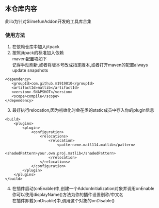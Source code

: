 ## 本仓库内容

此lib为针对SlimefunAddon开发的工具库合集

### 使用方法

1. 在依赖仓库中加入jitpack
2. 按照jitpack的标准加入依赖 <br>maven配置项如下<br>记得手动刷新,或者将版本号改成指定版本,或者打开maven的配置always update snapshots
```
<dependency>
   <groupId>com.github.m1919810</groupId>
   <artifactId>matlib</artifactId>
   <version>-SNAPSHOT</version>
   <scope>compile</scope>
</dependency>
```

3. 最好执行relocation,因为初始化时会在类的static成员中存入你的plugin信息
```
<build>
    <plugins>
        <plugin>
            <configuration>
                <relocations>
                    <relocation>
                        <pattern>me.matl114.matlib</pattern>
                        <shadedPattern>your.own.proj.matlib</shadedPattern>
                    </relocation>
                </relocations>
            </configuration>
        </plugin>
    </plugins>
</build>
```
4. 在插件启动(onEnable)中,创建一个AddonInitialization对象并调用onEnable<br>你可以使用displayName()方法为你的插件设置别称/中文名<br>在插件卸载(onDisable)中,调用这个对象的onDisable()



